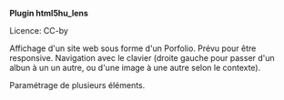 **Plugin html5hu_lens**

Licence: CC-by


Affichage d'un site web sous forme d'un Porfolio.
Prévu pour être responsive.
Navigation avec le clavier (droite gauche pour passer d'un albun à un un autre,
ou d'une image à une autre selon le contexte).

Paramétrage de plusieurs éléments.



